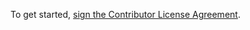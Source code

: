 To get started, <a href="https://www.clahub.com/agreements/slvnperron/botpress">sign the Contributor License Agreement</a>.
